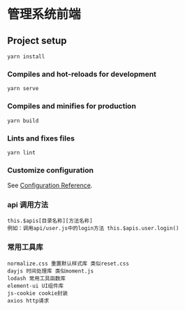 # 管理系统前端

## Project setup

```
yarn install
```

### Compiles and hot-reloads for development

```
yarn serve
```

### Compiles and minifies for production

```
yarn build
```

### Lints and fixes files

```
yarn lint
```

### Customize configuration

See [Configuration Reference](https://cli.vuejs.org/config/).

### api 调用方法

```
this.$apis[目录名称][方法名称]
例如：调用api/user.js中的login方法 this.$apis.user.login()
```

### 常用工具库

```
normalize.css 重置默认样式库 类似reset.css
dayjs 时间处理库 类似moment.js
lodash 常用工具函数库
element-ui UI组件库
js-cookie cookie封装
axios http请求
```
